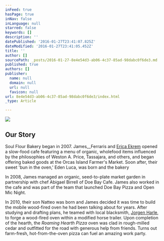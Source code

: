 ```yaml
---
inFeed: true
hasPage: true
inNav: false
inLanguage: null
starred: false
keywords: []
description: ''
datePublished: '2016-01-27T23:41:07.825Z'
dateModified: '2016-01-27T23:41:05.452Z'
title: ''
author: []
sourcePath: _posts/2016-01-27-8e4e54d3-ab06-4c37-85ad-98dabc0f6de3.md
published: true
authors: []
publisher:
  name: null
  domain: null
  url: null
  favicon: null
url: 8e4e54d3-ab06-4c37-85ad-98dabc0f6de3/index.html
_type: Article

---
```

![](https://the-grid-user-content.s3-us-west-2.amazonaws.com/99912d69-b26a-43ba-bffb-3ce1c90ddbee.jpg)

## Our Story

Soul Flour Bakery began in 2007\. James__Ferraris and [Erica Ekrem][0] opened a slow-food cafe featuring a menu of organic, wholefood items influenced by the philosophies of Weston A. Price, Tassajara, and others, and began offering baked goods at the Orcas Island Farmer's Market. Soon after, their sweet 'bun in the oven,' Eden Luca, was born and the bakery 

In 2008, James managed an organic, seed-to-plate market garden in partnership with chef Abigael Birrell of Doe Bay Cafe. James also worked in the cafe and was part of the team that launched Doe Bay Pizza and Open Mic Night.

In 2010, their son Natteo was born and James decided it was time to build the mobile wood-fired oven he had been talking about for years. After studying and drafting plans, he teamed with local blacksmith, [Jorgen Harle][1], to forge a wood-fired oven within a modified horse trailer. Upon completion of the hearth, the _Roaming Hearth Pizza_ oven was clad in rough-milled cedar and outfitted for the road with generous help from friends. Turns out farm-fresh, hot-from-the-oven pizza can fuel an amazing work party.

[0]: http://www.odelae.com/
[1]: http://www.jorgenharleblacksmith.com/